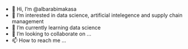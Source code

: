 - 👋 Hi, I’m @albarabimakasa
- 👀 I’m interested in data science, artificial intelegence and supply chain management
- 🌱 I’m currently learning data science
- 💞️ I’m looking to collaborate on ...
- 📫 How to reach me ...

<!---
albarabimakasa/albarabimakasa is a ✨ special ✨ repository because its `README.md` (this file) appears on your GitHub profile.
You can click the Preview link to take a look at your changes.
--->
